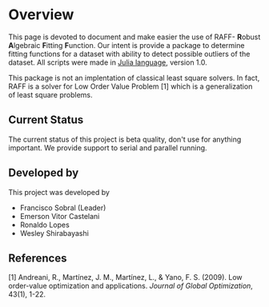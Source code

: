 # Overview



This page is devoted to document and make easier the use of RAFF- **R**obust 
**A**lgebraic **F**itting **F**unction. Our intent is provide a package 
to determine fitting functions for a dataset with ability to detect possible 
outliers of the dataset. All scripts were made in 
[Julia language](https://julialang.org), version 1.0. 

This package is not an implentation of classical least square solvers. In fact, 
RAFF is a solver for Low Order Value Problem [1] which is a generalization of least
square problems. 

## Current Status

The current status of this project is beta quality, don't use for anything important. 
We provide support to serial and parallel running. 

## Developed by

This project was developed by

* Francisco Sobral (Leader)
* Emerson Vitor Castelani
* Ronaldo Lopes
* Wesley Shirabayashi

## References

[1] Andreani, R., Martínez, J. M., Martínez, L., & Yano, F. S. (2009). Low order-value 
optimization and applications. *Journal of Global Optimization*, 43(1), 1-22.





